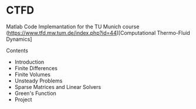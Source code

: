 # CTFD

Matlab Code Implemantation for the TU Munich course  (https://www.tfd.mw.tum.de/index.php?id=44)[Computational Thermo-Fluid Dynamics]

Contents
* Introduction
* Finite Differences
* Finite Volumes
* Unsteady Problems
* Sparse Matrices and Linear Solvers
* Green's Function
* Project
